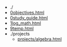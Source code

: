 * ./
* [0objectives.html](https://ychnh.github.io/html/0objectives.html)
* [0study_guide.html](https://ychnh.github.io/html/0study_guide.html)
* [1log_math.html](https://ychnh.github.io/html/1log_math.html)
* [9temp.html](https://ychnh.github.io/html/9temp.html)
* ./projects
  * [projects/algebra.html](https://ychnh.github.io/html/projects/algebra.html)
